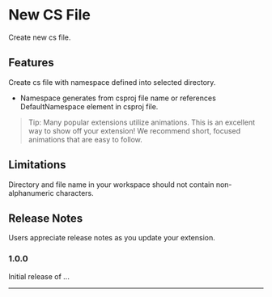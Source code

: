 # New CS File

Create new cs file.

## Features

Create cs file with namespace defined into selected directory.

- Namespace generates from csproj file name or references DefaultNamespace element in csproj file.

> Tip: Many popular extensions utilize animations. This is an excellent way to show off your extension! We recommend short, focused animations that are easy to follow.

## Limitations

Directory and file name in your workspace should not contain non-alphanumeric characters.

## Release Notes

Users appreciate release notes as you update your extension.

### 1.0.0

Initial release of ...

---
